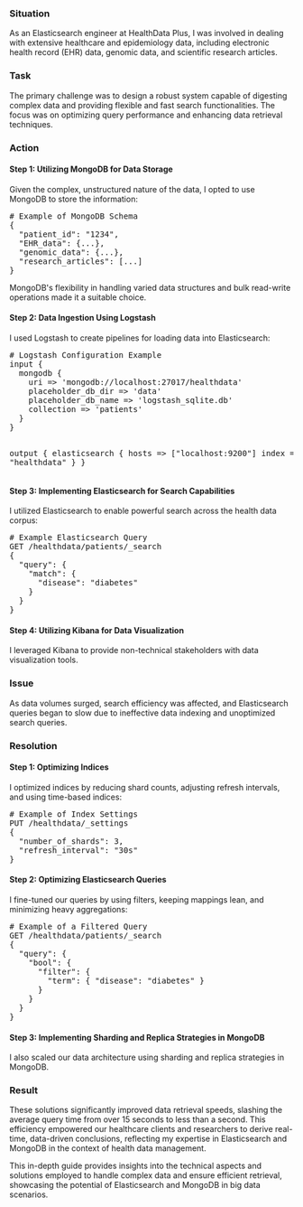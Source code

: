 <h3>Situation</h3>
<p>As an Elasticsearch engineer at HealthData Plus, I was involved in dealing with extensive healthcare and epidemiology data, including electronic health record (EHR) data, genomic data, and scientific research articles.</p>

<h3>Task</h3>
<p>The primary challenge was to design a robust system capable of digesting complex data and providing flexible and fast search functionalities. The focus was on optimizing query performance and enhancing data retrieval techniques.</p>

<h3>Action</h3>

<h4>Step 1: Utilizing MongoDB for Data Storage</h4>
<p>Given the complex, unstructured nature of the data, I opted to use MongoDB to store the information:</p>
<pre>
# Example of MongoDB Schema
{
  "patient_id": "1234",
  "EHR_data": {...},
  "genomic_data": {...},
  "research_articles": [...]
}
</pre>
<p>MongoDB's flexibility in handling varied data structures and bulk read-write operations made it a suitable choice.</p>

<h4>Step 2: Data Ingestion Using Logstash</h4>
<p>I used Logstash to create pipelines for loading data into Elasticsearch:</p>
<pre>
# Logstash Configuration Example
input {
  mongodb {
    uri => 'mongodb://localhost:27017/healthdata'
    placeholder_db_dir => 'data'
    placeholder_db_name => 'logstash_sqlite.db'
    collection => 'patients'
  }
}

output {
  elasticsearch {
    hosts => ["localhost:9200"]
    index => "healthdata"
  }
}
</pre>

<h4>Step 3: Implementing Elasticsearch for Search Capabilities</h4>
<p>I utilized Elasticsearch to enable powerful search across the health data corpus:</p>
<pre>
# Example Elasticsearch Query
GET /healthdata/patients/_search
{
  "query": {
    "match": {
      "disease": "diabetes"
    }
  }
}
</pre>

<h4>Step 4: Utilizing Kibana for Data Visualization</h4>
<p>I leveraged Kibana to provide non-technical stakeholders with data visualization tools.</p>

<h3>Issue</h3>
<p>As data volumes surged, search efficiency was affected, and Elasticsearch queries began to slow due to ineffective data indexing and unoptimized search queries.</p>

<h3>Resolution</h3>

<h4>Step 1: Optimizing Indices</h4>
<p>I optimized indices by reducing shard counts, adjusting refresh intervals, and using time-based indices:</p>
<pre>
# Example of Index Settings
PUT /healthdata/_settings
{
  "number_of_shards": 3,
  "refresh_interval": "30s"
}
</pre>

<h4>Step 2: Optimizing Elasticsearch Queries</h4>
<p>I fine-tuned our queries by using filters, keeping mappings lean, and minimizing heavy aggregations:</p>
<pre>
# Example of a Filtered Query
GET /healthdata/patients/_search
{
  "query": {
    "bool": {
      "filter": {
        "term": { "disease": "diabetes" }
      }
    }
  }
}
</pre>

<h4>Step 3: Implementing Sharding and Replica Strategies in MongoDB</h4>
<p>I also scaled our data architecture using sharding and replica strategies in MongoDB.</p>

<h3>Result</h3>
<p>These solutions significantly improved data retrieval speeds, slashing the average query time from over 15 seconds to less than a second. This efficiency empowered our healthcare clients and researchers to derive real-time, data-driven conclusions, reflecting my expertise in Elasticsearch and MongoDB in the context of health data management.</p>
<p>This in-depth guide provides insights into the technical aspects and solutions employed to handle complex data and ensure efficient retrieval, showcasing the potential of Elasticsearch and MongoDB in big data scenarios.</p>
